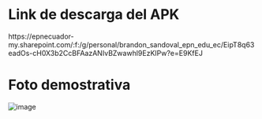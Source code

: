 <h1>Link de descarga del APK</h1>
https://epnecuador-my.sharepoint.com/:f:/g/personal/brandon_sandoval_epn_edu_ec/EipT8q63eadOs-cH0X3b2CcBFAazANIvBZwawhl9EzKIPw?e=E9KfEJ

<h1>Foto demostrativa</h1>

![image](https://github.com/user-attachments/assets/27797f40-b16e-45c5-bd27-4a371c3f7e91)

